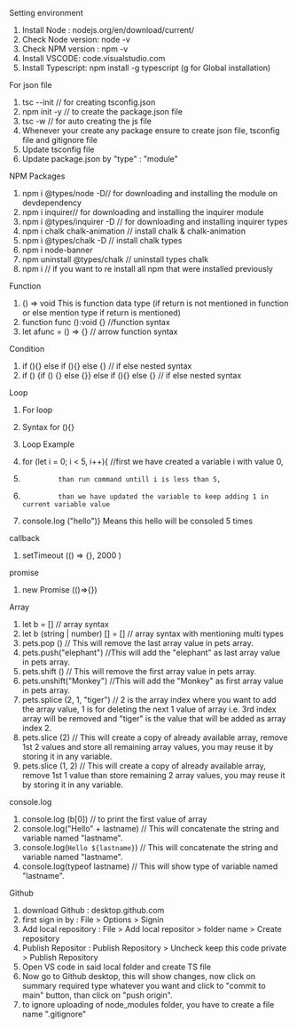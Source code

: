 Setting environment
1. Install Node : nodejs.org/en/download/current/
2. Check Node version: node -v
3. Check NPM version : npm -v
4. Install VSCODE: code.visualstudio.com
5. Install Typescript: npm install -g typescript (g for Global installation)

For json file
1. tsc --init // for creating tsconfig.json
2. npm init -y // to create the package.json file
3. tsc -w // for auto creating the js file
4. Whenever your create any package ensure to create json file, tsconfig file and gitignore file
5. Update tsconfig file
6. Update package.json by "type" : "module"

NPM Packages
1. npm i @types/node -D// for downloading and installing the module on devdependency
2. npm i inquirer// for downloading and installing the inquirer module
3. npm i @types/inquirer -D // for downloading and installing inquirer types
4. npm i chalk chalk-animation // install  chalk & chalk-animation
5. npm i @types/chalk -D // install chalk types
6. npm i node-banner
7. npm uninstall @types/chalk // uninstall types chalk
8. npm i // if you want to re install all npm that were installed previously

Function
1. () => void	This is function data type (if return is not mentioned in function or else mention type if return is mentioned)
2. function func ():void {} //function syntax
3. let afunc = () => {} // arrow function syntax


Condition
1. if (){} else if (){} else {} // if else nested syntax
2. if () {if () {} else {}} else if (){} else {} // if else nested syntax


Loop
1. For loop
2. Syntax for (){}

3. Loop Example
4. for (let i = 0; i < 5, i++){ //first we have created a variable i with value 0, 
5. 				than run command untill i is less than 5, 
6. 				than we have updated the variable to keep adding 1 in current variable value 
7. console.log ("hello")}		Means this hello will be consoled 5 times

callback
1. setTimeout (() => {}, 2000 )

promise
1. new Promise (()=>{})

Array
1. let b = [] // array syntax
2. let b (string | number) [] = [] // array syntax with mentioning multi types
3. pets.pop () // This will remove the last array value in pets array.
4. pets.push("elephant") //This will add the "elephant" as last array value in pets array.
5. pets.shift () // This will remove the first array value in pets array.
6. pets.unshift("Monkey") //This will add the "Monkey" as first array value in pets array.
7. pets.splice (2, 1, "tiger") // 2 is the array index where you want to add the array value, 1 is for deleting the next 1 value of array i.e. 3rd index array will be removed and "tiger" is the value that will be added as array index 2.
8. pets.slice (2) // This will create a copy of already available array, remove 1st 2 values and store all remaining array values, you may reuse it by storing it in any variable.
9. pets.slice (1, 2) // This will create a copy of already available array, remove 1st 1 value than store remaining 2 array values, you may reuse it by storing it in any variable.

console.log
1. console.log (b[0]) // to print the first value of array
2. console.log("Hello" + lastname) // This will concatenate the string and variable named "lastname".
3. console.log(`Hello ${lastname}`) // This will concatenate the string and variable named "lastname".
4. console.log(typeof lastname) // This will show type of variable named "lastname".


Github
1. download Github : desktop.github.com
2. first sign in by : File > Options > Signin
3. Add local repository : File > Add local repositor > folder name > Create repository
4. Publish Repositor : Publish Repository > Uncheck keep this code private > Publish Repository
5. Open VS code in said local folder and create TS file
6. Now go to Github desktop, this will show changes, now click on summary required type whatever you want and click to "commit to main" button, than click on "push origin".
7. to ignore uploading of node_modules folder, you have to create a file name ".gitignore"